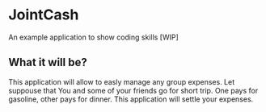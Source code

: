 # JointCash
An example application to show coding skills [WIP]

## What it will be?
This application will allow to easly manage any group expenses. Let suppouse that You and some of your friends go for short trip. One pays for gasoline, other pays for dinner. This application will settle your expenses.
